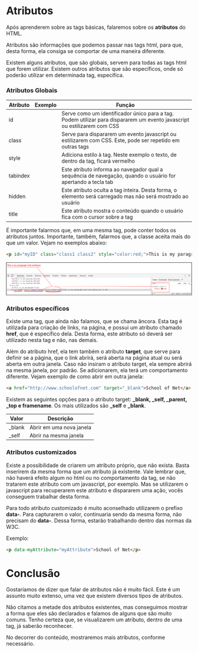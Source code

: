 # Atributos

Após aprenderem sobre as tags básicas, falaremos sobre os **atributos** do HTML.

Atributos são informações que podemos passar nas tags html, para que, desta forma, ela consiga se comportar de uma maneira diferente.

Existem alguns atributos, que são globais, servem para todas as tags html que forem utilizar. Existem outros atributos que são específicos, onde só poderão utilizar em determinada tag, específica.

### Atributos Globais

Atributo | Exemplo | Função
---------- | ------------ | ----------
id | <p id="myID"></p> | Serve como um identificador único para a tag. Podem utilizar para dispararem um evento javascript ou estilizarem com CSS
class | <p class="myClass"></p> | Serve para dispararem um evento javascript ou estilizarem com CSS. Este, pode ser repetido em outras tags
style | <p style="color:red;"></p> | Adiciona estilo à tag. Neste exemplo o texto, de dentro da tag, ficará vermelho
tabindex | <p tabindex="1"></p> | Este atributo informa ao navegador qual a sequência de navegação, quando o usuário for apertando a tecla tab
hidden | <p hidden="true"></p> | Este atributo oculta a tag inteira. Desta forma, o elemento será carregado mas não será mostrado ao usuário
title | <p title="This is my tooltip"></p> | Este atributo mostra o conteúdo quando o usuário fica com o cursor sobre a tag

É importante falarmos que, em uma mesma tag, pode conter todos os atributos juntos. Importante, também, falarmos que, a classe aceita mais do que um valor. Vejam no exemplos abaixo:

```html
<p id="myID" class="class1 class2" style="color:red;">This is my paragraph with attributes</p>
```

![html_style_attribute](./images/html_style_attribute.png "html_style_attribute")

### Atributos específicos

Existe uma tag, que ainda não falamos, que se chama âncora. Esta tag é utilizada para criação de links, na página, e possui um atributo chamado **href**, que é específico dela. Desta forma, este atributo só deverá ser utilizado nesta tag e não, nas demais.

Além do atributo href, ela tem também o atributo **target**, que serve para definir se a página, que o link abrirá, será aberta na página atual ou será aberta em outra janela. Caso não insiram o atributo target, ela sempre abrirá na mesma janela, por padrão. Se adicionarem, ela terá um comportamento diferente. Vejam exemplo de como abrir em outra janela:

```html
<a href="http://www.schoolofnet.com" target="_blank">School of Net</a>
```

Existem as seguintes opções para o atributo target: **_blank, _self, _parent, _top e framename**. Os mais utilizados são **\_self**  e **\_blank**.

Valor | Descrição
------- | -------------
_blank | Abrir em uma nova janela
_self | Abrir na mesma janela

### Atributos customizados

Existe a possibilidade de criarem um atributo próprio, que não exista. Basta inserirem da mesma forma que um atributo já existente. 
Vale lembrar que, não haverá efeito algum no html ou no comportamento da tag, se não tratarem este atributo com um javascript, por exemplo. Mas se utilizarem o javascript para recuperarem este atributo e dispararem uma ação, vocês conseguem trabalhar desta forma.

Para todo atributo customizado é muito aconselhado utilizarem o prefixo **data-**. Para capturarem o valor, continuaria sendo da mesma forma, não precisam do **data-**. Dessa forma, estarão trabalhando dentro das normas da W3C. 

Exemplo:

```html
<p data-myAttribute="myAttribute">School of Net</p>
```

# Conclusão

Gostaríamos de dizer que falar de atributos não é muito fácil. Este é um assunto muito extenso, uma vez que existem diversos tipos de atributos.

Não citamos a metade dos atributos existentes, mas conseguimos mostrar a forma que eles são declarados e falamos de alguns que são muito comuns. 
Tenho certeza que, se visualizarem um atributo, dentro de uma tag, já saberão reconhecer.

No decorrer do conteúdo, mostraremos mais atributos, conforme necessário.